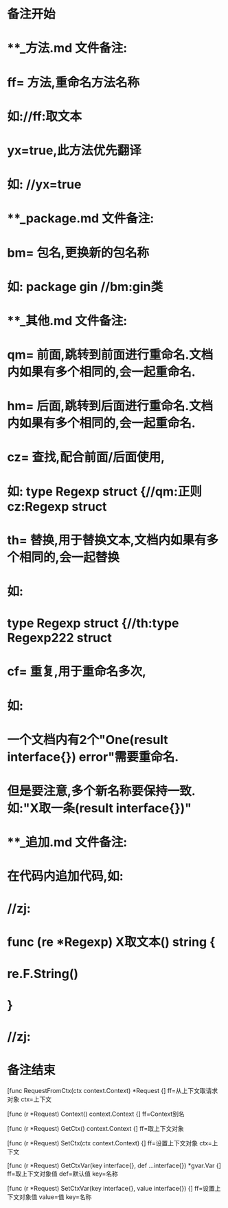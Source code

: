 # 备注开始
# **_方法.md 文件备注:
# ff= 方法,重命名方法名称
# 如://ff:取文本
#
# yx=true,此方法优先翻译
# 如: //yx=true

# **_package.md 文件备注:
# bm= 包名,更换新的包名称 
# 如: package gin //bm:gin类

# **_其他.md 文件备注:
# qm= 前面,跳转到前面进行重命名.文档内如果有多个相同的,会一起重命名.
# hm= 后面,跳转到后面进行重命名.文档内如果有多个相同的,会一起重命名.
# cz= 查找,配合前面/后面使用,
# 如: type Regexp struct {//qm:正则 cz:Regexp struct
#
# th= 替换,用于替换文本,文档内如果有多个相同的,会一起替换
# 如:
# type Regexp struct {//th:type Regexp222 struct
#
# cf= 重复,用于重命名多次,
# 如: 
# 一个文档内有2个"One(result interface{}) error"需要重命名.
# 但是要注意,多个新名称要保持一致. 如:"X取一条(result interface{})"

# **_追加.md 文件备注:
# 在代码内追加代码,如:
# //zj:
# func (re *Regexp) X取文本() string { 
# re.F.String()
# }
# //zj:
# 备注结束

[func RequestFromCtx(ctx context.Context) *Request {]
ff=从上下文取请求对象
ctx=上下文

[func (r *Request) Context() context.Context {]
ff=Context别名

[func (r *Request) GetCtx() context.Context {]
ff=取上下文对象

[func (r *Request) SetCtx(ctx context.Context) {]
ff=设置上下文对象
ctx=上下文

[func (r *Request) GetCtxVar(key interface{}, def ...interface{}) *gvar.Var {]
ff=取上下文对象值
def=默认值
key=名称

[func (r *Request) SetCtxVar(key interface{}, value interface{}) {]
ff=设置上下文对象值
value=值
key=名称
